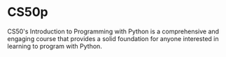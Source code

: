 # CS50p
CS50's Introduction to Programming with Python is a comprehensive and engaging course that provides a solid foundation for anyone interested in learning to program with Python.
